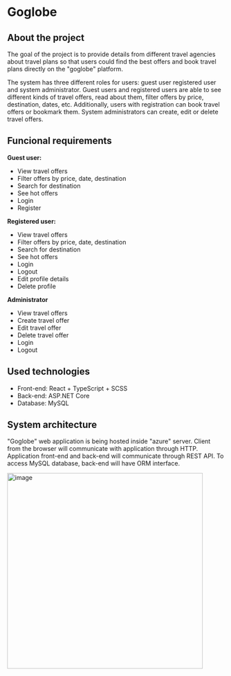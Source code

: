 # Goglobe

## About the project

The goal of the project is to provide details from different travel agencies about travel plans so that users could find the best offers and book travel plans directly on the "goglobe" platform. 

The system has three different roles for users: guest user registered user and system administrator. Guest users and registered users are able to see different kinds of travel offers, read about them, filter offers by price, destination, dates, etc. Additionally, users with registration can book travel offers or bookmark them. System administrators can create, edit or delete travel offers.

## Funcional requirements

**Guest user:**
- View travel offers
- Filter offers by price, date, destination
- Search for destination
- See hot offers
- Login
- Register

**Registered user:**
- View travel offers 
- Filter offers by price, date, destination
- Search for destination
- See hot offers
- Login
- Logout
- Edit profile details
- Delete profile

**Administrator**
- View travel offers
- Create travel offer
- Edit travel offer
- Delete travel offer
- Login
- Logout

## Used technologies
- Front-end: React + TypeScript + SCSS
- Back-end: ASP.NET Core
- Database: MySQL

## System architecture

"Goglobe" web application is being hosted inside "azure" server. Client from the browser will communicate with application through HTTP. Application front-end and back-end will communicate through REST API. To access MySQL database, back-end will have ORM interface.

<img width="452" alt="image" src="https://user-images.githubusercontent.com/79539642/190874995-9cdbc3c1-02a3-4714-95ff-4633a1d8ba35.png">

